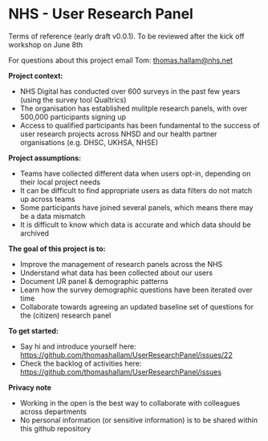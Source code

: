 # NHS - User Research Panel

Terms of reference (early draft v0.0.1). To be reviewed after the kick off workshop on June 8th

For questions about this project email Tom: thomas.hallam@nhs.net

**Project context:**
- NHS Digital has conducted over 600 surveys in the past few years (using the survey tool Qualtrics)
- The organisation has established mulitple research panels, with over 500,000 participants signing up
- Access to qualified participants has been fundamental to the success of user research projects across NHSD and our health partner organisations (e.g. DHSC, UKHSA, NHSE)


**Project assumptions:**
- Teams have collected different data when users opt-in, depending on their local project needs
- It can be difficult to find appropriate users as data filters do not match up across teams
- Some participants have joined several panels, which means there may be a data mismatch
- It is difficult to know which data is accurate and which data should be archived

**The goal of this project is to:**
- Improve the management of research panels across the NHS
- Understand what data has been collected about our users 
- Document UR panel & demographic patterns
- Learn how the survey demographic questions have been iterated over time
- Collaborate towards agreeing an updated baseline set of questions for the (citizen) research panel 


**To get started:**
- Say hi and introduce yourself here: https://github.com/thomashallam/UserResearchPanel/issues/22
- Check the backlog of activities here: https://github.com/thomashallam/UserResearchPanel/issues


**Privacy note** 
- Working in the open is the best way to collaborate with colleagues across departments
- No personal information (or sensitive information) is to be shared within this github repository 
